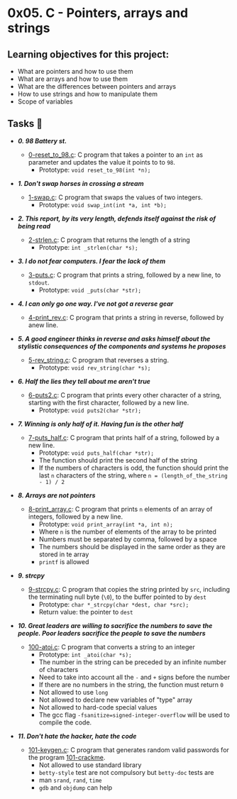 # 0x05. C - Pointers, arrays and strings

## Learning objectives for this project:
- What are pointers and how to use them
- What are arrays and how to use them
- What are the differences between pointers and arrays
- How to use strings and how to manipulate them
- Scope of variables

## Tasks :page_with_curl:
- **_0. 98 Battery st._**
	- [0-reset_to_98.c](./0-reset_to_98.c): C program that takes a pointer to an `int` as parameter and updates the value it points to to `98`.
		- Prototype: `void reset_to_98(int *n);`

- **_1. Don't swap horses in crossing a stream_**
	- [1-swap.c](./1-swap.c): C program that swaps the values of two integers.
		- Prototype: `void swap_int(int *a, int *b);`

- **_2. This report, by its very length, defends itself against the risk of being read_**
	- [2-strlen.c](./2-strlen.c): C program that returns the length of a string
		- Prototype: `int _strlen(char *s);`

- **_3. I do not fear computers. I fear the lack of them_**
	- [3-puts.c](./3-puts.c): C program that prints a string, followed by a new line, to `stdout`.
		- Prototype: `void _puts(char *str);`

- **_4. I can only go one way. I've not got a reverse gear_**
	- [4-print_rev.c](./4-print_rev.c): C program that prints a string in reverse, followed by anew line.

- **_5. A good engineer thinks in reverse and asks himself about the stylistic consequences of the components and systems he proposes_**
	- [5-rev_string.c](./5-rev_string.c): C program that reverses a string.
		- Prototype: `void rev_string(char *s);`

- **_6. Half the lies they tell about me aren't true_**
	- [6-puts2.c](./6-puts2.c): C program that prints every other character of a string, starting with the first character, followed by a new line.
		- Prototype: `void puts2(char *str);`

- **_7. Winning is only half of it. Having fun is the other half_**
	- [7-puts_half.c](./7-puts_half.c): C program that prints half of a string, followed by a new line.
		- Prototype: `void puts_half(char *str);`
		- The function should print the second half of the string
		- If the numbers of characters is odd, the function should print the last `n` characters of the string, where `n = (length_of_the_string - 1) / 2`

- **_8. Arrays are not pointers_**
	- [8-print_array.c](./8-print_array.c): C program that prints `n` elements of an array of integers, followed by a new line.
		- Prototype: `void print_array(int *a, int n);`
		- Where `n` is the number of elements of the array to be printed
		- Numbers must be separated by comma, followed by a space
		- The numbers should be displayed in the same order as they are stored in te array
		- `printf` is allowed

- **_9. strcpy_**
	- [9-strcpy.c](./9-strcpy.c): C program that copies the string printed by `src`, including the terminating null byte (`\0`), to the buffer pointed to by `dest`
		- Prototype: `char *_strcpy(char *dest, char *src);`
		- Return value: the pointer to `dest`

- **_10. Great leaders are willing to sacrifice the numbers to save the people. Poor leaders sacrifice the people to save the numbers_**
	- [100-atoi.c](./100-atoi.c): C program that converts a string to an integer
		- Prototype: `int _atoi(char *s);`
		- The number in the string can be preceded by an infinite number of characters
		- Need to take into account all the `-` and `+` signs  before the number
		- If there are no numbers in the string, the function must return `0`
		- Not allowed to use `long`
		- Not allowed to declare new variables of "type" array
		- Not allowed to hard-code special values
		- The gcc flag `-fsanitize=signed-integer-overflow` will be used to compile the code.

- **_11. Don't hate the hacker, hate the code_**
	- [101-keygen.c](./101-keygen.c): C program that generates random valid passwords for the program [101-crackme](https://github.com/alx-tools/0x04.c).
		- Not allowed to use standard library
		- `betty-style` test are not compulsory but `betty-doc` tests are
		- man `srand`, `rand`, `time`
		- `gdb` and `objdump` can help
